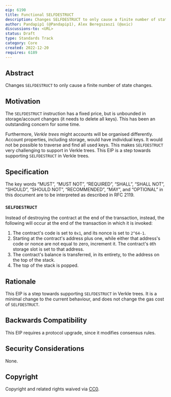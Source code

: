 ```yaml
---
eip: 6190
title: Functional SELFDESTRUCT
description: Changes SELFDESTRUCT to only cause a finite number of state changes
author: Pandapip1 (@Pandapip1), Alex Beregszaszi (@axic)
discussions-to: <URL>
status: Draft
type: Standards Track
category: Core
created: 2022-12-20
requires: 6189
---
```


## Abstract

Changes `SELFDESTRUCT` to only cause a finite number of state changes.

## Motivation

The `SELFDESTRUCT` instruction has a fixed price, but is unbounded in storage/account changes (it needs to delete all keys). This has been an outstanding concern for some time.

Furthermore, *Verkle trees* might accounts will be organised differently. Account properties, including storage, would have individual keys. It would not be possible to traverse and find all used keys. This makes `SELFDESTRUCT` very challenging to support in Verkle trees. This EIP is a step towards supporting `SELFDESTRUCT` in Verkle trees.

## Specification

The key words “MUST”, “MUST NOT”, “REQUIRED”, “SHALL”, “SHALL NOT”, “SHOULD”, “SHOULD NOT”, “RECOMMENDED”, “MAY”, and “OPTIONAL” in this document are to be interpreted as described in RFC 2119.

### `SELFDESTRUCT`

Instead of destroying the contract at the end of the transaction, instead, the following will occur at the end of the transaction in which it is invoked:

1. The contract's code is set to `0x1`, and its nonce is set to `2^64-1`.
2. Starting at the contract's address plus one, while either that address's code or nonce are not equal to zero, increment it. The contract's `0`th storage slot is set to that address.
3. The contract's balance is transferred, in its entirety, to the address on the top of the stack.
4. The top of the stack is popped.

## Rationale

This EIP is a step towards supporting `SELFDESTRUCT` in Verkle trees. It is a minimal change to the current behaviour, and does not change the gas cost of `SELFDESTRUCT`.

## Backwards Compatibility

This EIP requires a protocol upgrade, since it modifies consensus rules.

## Security Considerations

None.

## Copyright

Copyright and related rights waived via [CC0](../LICENSE.md).
